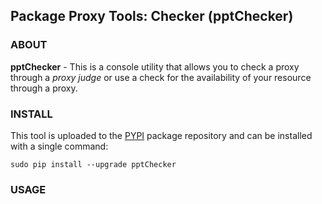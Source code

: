 ## Package Proxy Tools: Checker (pptChecker)

### ABOUT
__pptChecker__ - This is a console utility that allows you to check a proxy through a *proxy judge* or use a check for the availability of your resource through a proxy.

### INSTALL
This tool is uploaded to the [PYPI](https://pypi.org/) package repository and can be installed with a single command:
```shell
sudo pip install --upgrade pptChecker
```

### USAGE 




